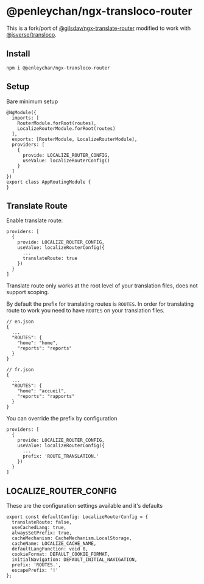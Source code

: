 # @penleychan/ngx-transloco-router

This is a fork/port of [@gilsdav/ngx-translate-router](https://github.com/gilsdav/ngx-translate-router)
modified to work with [@jsverse/transloco](https://github.com/jsverse/transloco).

## Install

```
npm i @penleychan/ngx-transloco-router
```

## Setup

Bare minimum setup

```
@NgModule({
  imports: [
    RouterModule.forRoot(routes),
    LocalizeRouterModule.forRoot(routes)
  ],
  exports: [RouterModule, LocalizeRouterModule],
  providers: [
    {
      provide: LOCALIZE_ROUTER_CONFIG,
      useValue: localizeRouterConfig()
    }
  ]
})
export class AppRoutingModule {
}
```

## Translate Route

Enable translate route:

```
providers: [
  {
    provide: LOCALIZE_ROUTER_CONFIG,
    useValue: localizeRouterConfig({
      ...
      translateRoute: true
    })
  }
]
```

Translate route only works at the root level of your translation files, does not support scoping.

By default the prefix for translating routes is `ROUTES`. In order for translating route to work you need to have `ROUTES`
on your translation files.

```
// en.json
{
  ...
  "ROUTES": {
    "home": "home",
    "reports": "reports"
  }
}

// fr.json
{
  ...
  "ROUTES": {
    "home": "accueil",
    "reports": "rapports"
  }
}
```

You can override the prefix by configuration

```
providers: [
  {
    provide: LOCALIZE_ROUTER_CONFIG,
    useValue: localizeRouterConfig({
      ...
      prefix: 'ROUTE_TRANSLATION.'
    })
  }
]
```

## LOCALIZE_ROUTER_CONFIG

These are the configuration settings available and it's defaults

```
export const defaultConfig: LocalizeRouterConfig = {
  translateRoute: false,
  useCachedLang: true,
  alwaysSetPrefix: true,
  cacheMechanism: CacheMechanism.LocalStorage,
  cacheName: LOCALIZE_CACHE_NAME,
  defaultLangFunction: void 0,
  cookieFormat: DEFAULT_COOKIE_FORMAT,
  initialNavigation: DEFAULT_INITIAL_NAVIGATION,
  prefix: 'ROUTES.',
  escapePrefix: '!'
};
```

